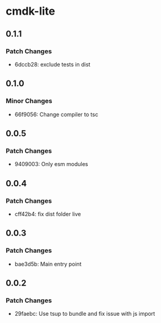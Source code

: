 # cmdk-lite

## 0.1.1

### Patch Changes

- 6dccb28: exclude tests in dist

## 0.1.0

### Minor Changes

- 66f9056: Change compiler to tsc

## 0.0.5

### Patch Changes

- 9409003: Only esm modules

## 0.0.4

### Patch Changes

- cff42b4: fix dist folder live

## 0.0.3

### Patch Changes

- bae3d5b: Main entry point

## 0.0.2

### Patch Changes

- 29faebc: Use tsup to bundle and fix issue with js import

